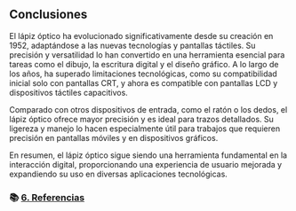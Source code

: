 ## Conclusiones

El lápiz óptico ha evolucionado significativamente desde su creación en 1952, adaptándose a las nuevas tecnologías y pantallas táctiles. Su precisión y versatilidad lo han convertido en una herramienta esencial para tareas como el dibujo, la escritura digital y el diseño gráfico. A lo largo de los años, ha superado limitaciones tecnológicas, como su compatibilidad inicial solo con pantallas CRT, y ahora es compatible con pantallas LCD y dispositivos táctiles capacitivos.

Comparado con otros dispositivos de entrada, como el ratón o los dedos, el lápiz óptico ofrece mayor precisión y es ideal para trazos detallados. Su ligereza y manejo lo hacen especialmente útil para trabajos que requieren precisión en pantallas móviles y en dispositivos gráficos.

En resumen, el lápiz óptico sigue siendo una herramienta fundamental en la interacción digital, proporcionando una experiencia de usuario mejorada y expandiendo su uso en diversas aplicaciones tecnológicas.

### 📚 [6. Referencias](referencias.md)
